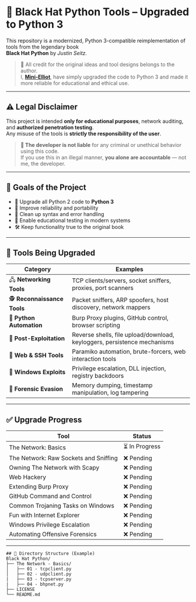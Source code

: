 # 🐍 Black Hat Python Tools – Upgraded to Python 3

This repository is a modernized, Python 3-compatible reimplementation of tools from the legendary book  
**Black Hat Python** by *Justin Seitz*.

> 🧠 All credit for the original ideas and tool designs belongs to the author.  
> I, **[Mini-Elliot](https://github.com/Mini-Elliot)**, have simply upgraded the code to Python 3 and made it more reliable for educational and ethical use.

---

## ⚠️ Legal Disclaimer

This project is intended **only for educational purposes**, network auditing, and **authorized penetration testing**.  
Any misuse of the tools is **strictly the responsibility of the user**.  

> **📛 The developer is not liable** for any criminal or unethical behavior using this code.  
> If you use this in an illegal manner, **you alone are accountable** — not me, the developer.

---

## 🚀 Goals of the Project

- 🔁 Upgrade all Python 2 code to **Python 3**
- 💪 Improve reliability and portability
- 🧼 Clean up syntax and error handling
- 🧪 Enable educational testing in modern systems
- 🛠️ Keep functionality true to the original book

---

## 🧰 Tools Being Upgraded

| Category                     | Examples                                                                 |
| ---------------------------- | ------------------------------------------------------------------------ |
| 🖧 **Networking Tools**      | TCP clients/servers, socket sniffers, proxies, port scanners             |
| 🕵️ **Reconnaissance Tools** | Packet sniffers, ARP spoofers, host discovery, network mappers            |
| 🐍 **Python Automation**     | Burp Proxy plugins, GitHub control, browser scripting                    |
| 🎯 **Post-Exploitation**     | Reverse shells, file upload/download, keyloggers, persistence mechanisms |
| 📡 **Web & SSH Tools**       | Paramiko automation, brute-forcers, web interaction tools                |
| 🧱 **Windows Exploits**      | Privilege escalation, DLL injection, registry backdoors                  |
| 🧪 **Forensic Evasion**      | Memory dumping, timestamp manipulation, log tampering                    |


---

## ✅ Upgrade Progress

| Tool                                                     | Status        |
|----------------------------------------------------------|---------------|
| The Network: Basics                                      | ⏳ In Progress |
| The Network: Raw Sockets and Sniffing                    | ❌ Pending    |
| Owning The Network with Scapy                            | ❌ Pending    |
| Web Hackery                                              | ❌ Pending    |
| Extending Burp Proxy                                     | ❌ Pending    |
| GitHub Command and Control                               | ❌ Pending    |
| Common Trojaning Tasks on Windows                        | ❌ Pending    |
| Fun with Internet Explorer                               | ❌ Pending    |
| Windows Privilege Escalation                             | ❌ Pending    |
| Automating Offensive Forensics                           | ❌ Pending    |

---
```
## 📁 Directory Structure (Example)
Black Hat Python/
├── The Network - Basics/
│   ├── 01 - tcpclient.py
│   ├── 02 - udpclient.py
|   ├── 03 - tcpserver.py
|   ├── 04 - bhpnet.py
├── LICENSE
└── README.md
```
